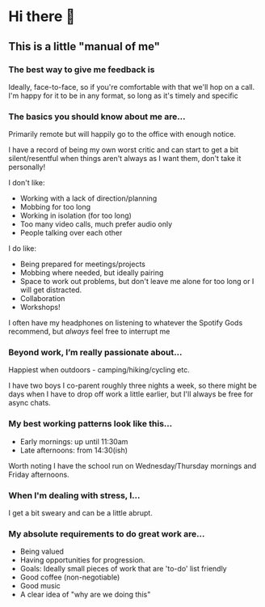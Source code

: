 # Hi there 👋 

## This is a little "manual of me"

<!--
**gbbns/gbbns** is a ✨ _special_ ✨ repository because its `README.md` (this file) appears on your GitHub profile.

Here are some ideas to get you started:

- 🔭 I’m currently working on ...
- 🌱 I’m currently learning ...
- 👯 I’m looking to collaborate on ...
- 🤔 I’m looking for help with ...
- 💬 Ask me about ...
- 📫 How to reach me: ...
- 😄 Pronouns: ...
- ⚡ Fun fact: ...
-->


### The best way to give me feedback is
Ideally, face-to-face, so if you're comfortable with that we'll hop on a call. I'm happy for it to be in any format, so long as it's timely and specific

### The basics you should know about me are…
Primarily remote but will happily go to the office with enough notice. 

I have a record of being my own worst critic and can start to get a bit silent/resentful when things aren't always as I want them, don't take it personally! 

I don't like: 

- Working with a lack of direction/planning
- Mobbing for too long
- Working in isolation (for too long)
- Too many video calls, much prefer audio only
- People talking over each other

I do like:
- Being prepared for meetings/projects
- Mobbing where needed, but ideally pairing
- Space to work out problems, but don't leave me alone for too long or I will get distracted.
- Collaboration
- Workshops!

I often have my headphones on listening to whatever the Spotify Gods recommend, but _always_ feel free to interrupt me

### Beyond work, I’m really passionate about…
Happiest when outdoors - camping/hiking/cycling etc. 

I have two boys I co-parent roughly three nights a week, so there might be days when I have to drop off work a little earlier, but I'll always be free for async chats.

### My best working patterns look like this…

- Early mornings: up until 11:30am 
- Late afternoons: from 14:30(ish) 

Worth noting I have the school run on Wednesday/Thursday mornings and Friday afternoons.

### When I'm dealing with stress, I…
I get a bit sweary and can be a little abrupt.

### My absolute requirements to do great work are…

- Being valued
- Having opportunities for progression.
- Goals: Ideally small pieces of work that are 'to-do' list friendly
- Good coffee (non-negotiable)
- Good music
- A clear idea of "why are we doing this"

